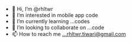 - 👋 Hi, I’m @rhltwr
- 👀 I’m interested in mobile app code
- 🌱 I’m currently learning ...codes
- 💞️ I’m looking to collaborate on ...code
- 📫 How to reach me ...rhltwr.tiwari@gmail.com

<!---
rhltwr/rhltwr is a ✨ special ✨ repository because its `README.md` (this file) appears on your GitHub profile.
You can click the Preview link to take a look at your changes.
--->
